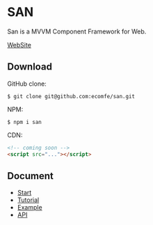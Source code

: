 # SAN 


San is a MVVM Component Framework for Web.

[WebSite](http://ecomfe.github.io/san/)


## Download

GitHub clone:

```
$ git clone git@github.com:ecomfe/san.git
```

NPM:

```
$ npm i san
```

CDN:

```html
<!-- coming soon -->
<script src="..."></script>
```

## Document

- [Start](https://ecomfe.github.io/san/tutorial/start/)
- [Tutorial](https://ecomfe.github.io/san/tutorial/setup/)
- [Example](https://ecomfe.github.io/san/example/)
- [API](https://ecomfe.github.io/san/doc/api/)

